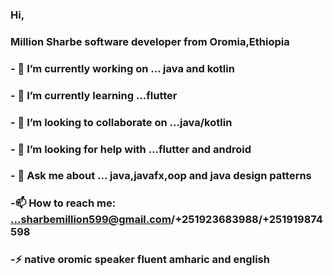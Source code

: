 ### Hi,
### Million Sharbe software developer from Oromia,Ethiopia
###  - 🔭 I’m currently working on ... java and kotlin
###  - 🌱 I’m currently learning ...flutter
###  - 👯 I’m looking to collaborate on ...java/kotlin
###  - 🤔 I’m looking for help with ...flutter and android
###  - 💬 Ask me about ... java,javafx,oop and java design patterns
###  -📫 How to reach me: ...sharbemillion599@gmail.com/+251923683988/+251919874598
###  -⚡   native oromic speaker fluent amharic and english

